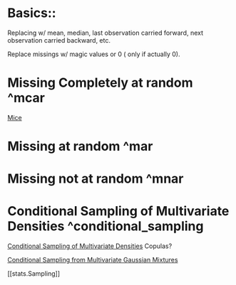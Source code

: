 
# Basics::
Replacing w/ mean, median, last observation carried forward, next observation carried backward, etc.

Replace missings w/ magic values or 0 ( only if actually 0).



# Missing Completely at random ^mcar
[Mice](https://cran.r-project.org/web/packages/mice/index.html)


# Missing at random ^mar
# Missing not at random ^mnar





# Conditional Sampling of Multivariate Densities ^conditional_sampling

[Conditional Sampling of Multivariate Densities](https://isas.iar.kit.edu/pdf/MFI20_Frisch.pdf)
Copulas?

[Conditional Sampling from Multivariate Gaussian Mixtures](https://stats.stackexchange.com/questions/348941/general-conditional-distributions-for-multivariate-gaussian-mixtures)

[[stats.Sampling]]
